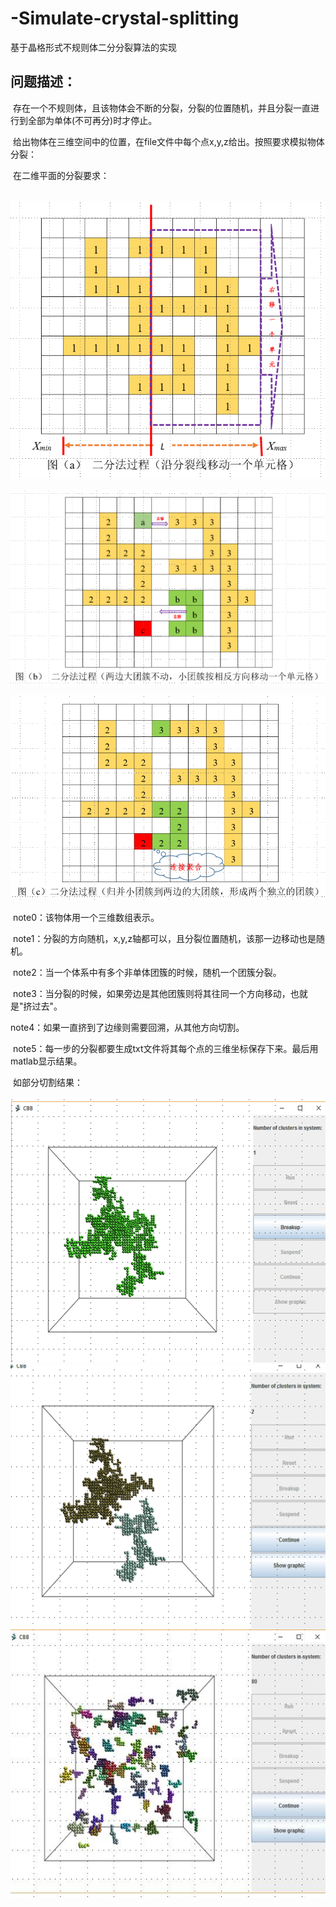 # -Simulate-crystal-splitting
 基于晶格形式不规则体二分分裂算法的实现
 
## 问题描述：
 
  存在一个不规则体，且该物体会不断的分裂，分裂的位置随机，并且分裂一直进行到全部为单体(不可再分)时才停止。
  
  给出物体在三维空间中的位置，在file文件中每个点x,y,z给出。按照要求模拟物体分裂：
  
  在二维平面的分裂要求：
  
 
  ![Image not found](https://github.com/Schneizelw/-Simulate-crystal-splitting/blob/master/img/002.png)
  
  ![Image not found](https://github.com/Schneizelw/-Simulate-crystal-splitting/blob/master/img/003.png)
  
  ![Image not found](https://github.com/Schneizelw/-Simulate-crystal-splitting/blob/master/img/004.png)
  
  note0：该物体用一个三维数组表示。
  
  note1：分裂的方向随机，x,y,z轴都可以，且分裂位置随机，该那一边移动也是随机。
  
  note2：当一个体系中有多个非单体团簇的时候，随机一个团簇分裂。
  
  note3：当分裂的时候，如果旁边是其他团簇则将其往同一个方向移动，也就是"挤过去"。
  
  note4：如果一直挤到了边缘则需要回溯，从其他方向切割。
  
  note5：每一步的分裂都要生成txt文件将其每个点的三维坐标保存下来。最后用matlab显示结果。
  
  如部分切割结果：
  
  <div align=center><img width="555" height="425" src="https://github.com/Schneizelw/-Simulate-crystal-splitting/blob/master/img/005.png"/></div>
  
   <div align=center><img width="555" height="425" src="https://github.com/Schneizelw/-Simulate-crystal-splitting/blob/master/img/006.png"/></div>
   
   <div align=center><img width="555" height="425" src="https://github.com/Schneizelw/-Simulate-crystal-splitting/blob/master/img/007.jpg"/></div>
  
